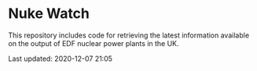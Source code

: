 # Nuke Watch

This repository includes code for retrieving the latest information available on the output of EDF nuclear power plants in the UK.

Last updated: 2020-12-07 21:05